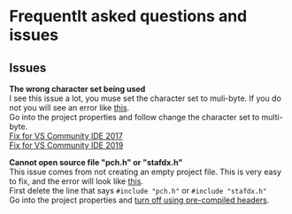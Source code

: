 # Frequentlt asked questions and issues

## Issues

**The wrong character set being used**<br />
I see this issue a lot, you muse set the character set to muli-byte. If you do not you will see an error like [this](https://gyazo.com/9407cb6bbb2f2bae25ea5615cc4166bb). <br />
Go into the project properties and follow change the character set to multi-byte. <br />
[Fix for VS Community IDE 2017](https://i.gyazo.com/47efe57114ecbfb2dbbbb630cb07ffe7.png)<br />
[Fix for VS Community IDE 2019](https://i.gyazo.com/b427de2ada6066819bb20e9a9684f689.png)<br />

**Cannot open source file "pch.h" or "stafdx.h"** <br />
This issue comes from not creating an empty project file. This is very easy to fix, and the error will look like [this](https://gyazo.com/fb4f6fa466ed438e31236af444dc5d96).<br />
First delete the line that says ```#include "pch.h"``` or ```#include "stafdx.h"``` <br />
Go into the project properties and [turn off using pre-compiled headers](https://i.gyazo.com/cd5056afcd785e168b737aa36efa1f97.png). <br />
